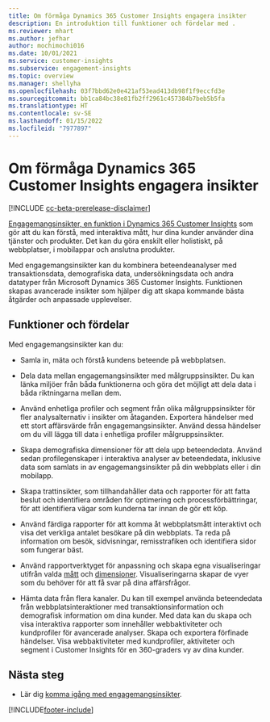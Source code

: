 ```yaml
---
title: Om förmåga Dynamics 365 Customer Insights engagera insikter
description: En introduktion till funktioner och fördelar med .
ms.reviewer: mhart
ms.author: jefhar
author: mochimochi016
ms.date: 10/01/2021
ms.service: customer-insights
ms.subservice: engagement-insights
ms.topic: overview
ms.manager: shellyha
ms.openlocfilehash: 03f7bbd62e0e421af53ead413db98f1f9eccfd3e
ms.sourcegitcommit: bb1ca84bc38e81fb2ff2961c457384b7beb5b5fa
ms.translationtype: HT
ms.contentlocale: sv-SE
ms.lasthandoff: 01/15/2022
ms.locfileid: "7977897"
---
```

# <a name="about-dynamics-365-customer-insights-engagement-insights-capability"></a>Om förmåga Dynamics 365 Customer Insights engagera insikter 

[!INCLUDE [cc-beta-prerelease-disclaimer](includes/cc-beta-prerelease-disclaimer.md)]

[Engagemangsinsikter, en funktion i Dynamics 365 Customer Insights](https://dynamics.microsoft.com/ai/customer-insights/engagement-insights-capability/) som gör att du kan förstå, med interaktiva mått, hur dina kunder använder dina tjänster och produkter. Det kan du göra enskilt eller holistiskt, på webbplatser, i mobilappar och anslutna produkter.

Med engagemangsinsikter kan du kombinera beteendeanalyser med transaktionsdata, demografiska data, undersökningsdata och andra datatyper från Microsoft Dynamics 365 Customer Insights. Funktionen skapas avancerade insikter som hjälper dig att skapa kommande bästa åtgärder och anpassade upplevelser.

## <a name="features-and-benefits"></a>Funktioner och fördelar

Med engagemangsinsikter kan du:

- Samla in, mäta och förstå kundens beteende på webbplatsen.

- Dela data mellan engagemangsinsikter med målgruppsinsikter. Du kan länka miljöer från båda funktionerna och göra det möjligt att dela data i båda riktningarna mellan dem.

- Använd enhetliga profiler och segment från olika målgruppsinsikter för fler analysalternativ i insikter om åtaganden. Exportera händelser med ett stort affärsvärde från engagemangsinsikter. Använd dessa händelser om du vill lägga till data i enhetliga profiler målgruppsinsikter.

- Skapa demografiska dimensioner för att dela upp beteendedata. Använd sedan profilegenskaper i interaktiva analyser av beteendedata, inklusive data som samlats in av engagemangsinsikter på din webbplats eller i din mobilapp.

- Skapa trattinsikter, som tillhandahåller data och rapporter för att fatta beslut och identifiera områden för optimering och processförbättringar, för att identifiera vägar som kunderna tar innan de gör ett köp. 

-  Använd färdiga rapporter för att komma åt webbplatsmått interaktivt och visa det verkliga antalet besökare på din webbplats. Ta reda på information om besök, sidvisningar, remisstrafiken och identifiera sidor som fungerar bäst.

- Använd rapportverktyget för anpassning och skapa egna visualiseringar utifrån valda [mått](glossary.md) och [dimensioner](glossary.md). Visualiseringarna skapar de vyer som du behöver för att få svar på dina affärsfrågor.

- Hämta data från flera kanaler. Du kan till exempel använda beteendedata från webbplatsinteraktioner med transaktionsinformation och demografisk information om dina kunder. Med data kan du skapa och visa interaktiva rapporter som innehåller webbaktiviteter och kundprofiler för avancerade analyser. Skapa och exportera förfinade händelser. Visa webbaktiviteter med kundprofiler, aktiviteter och segment i Customer Insights för en 360-graders vy av dina kunder.

## <a name="next-steps"></a>Nästa steg

- Lär dig [komma igång med engagemangsinsikter](get-started.md).


[!INCLUDE[footer-include](../includes/footer-banner.md)]
